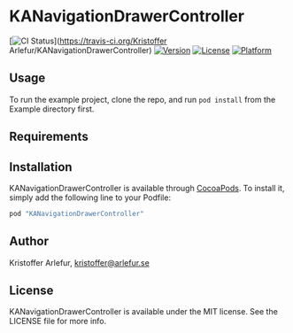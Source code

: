 # KANavigationDrawerController

[![CI Status](http://img.shields.io/travis/kristofferarl/KANavigationDrawerController.svg?style=flat)](https://travis-ci.org/Kristoffer Arlefur/KANavigationDrawerController)
[![Version](https://img.shields.io/cocoapods/v/KANavigationDrawerController.svg?style=flat)](http://cocoapods.org/pods/KANavigationDrawerController)
[![License](https://img.shields.io/cocoapods/l/KANavigationDrawerController.svg?style=flat)](http://cocoapods.org/pods/KANavigationDrawerController)
[![Platform](https://img.shields.io/cocoapods/p/KANavigationDrawerController.svg?style=flat)](http://cocoapods.org/pods/KANavigationDrawerController)

## Usage

To run the example project, clone the repo, and run `pod install` from the Example directory first.

## Requirements

## Installation

KANavigationDrawerController is available through [CocoaPods](http://cocoapods.org). To install
it, simply add the following line to your Podfile:

```ruby
pod "KANavigationDrawerController"
```

## Author

Kristoffer Arlefur, kristoffer@arlefur.se

## License

KANavigationDrawerController is available under the MIT license. See the LICENSE file for more info.
